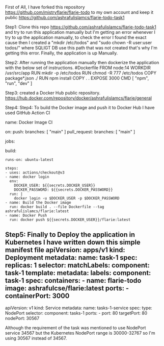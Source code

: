 First of All, I have forked this repository https://github.com/mistryflarie/flarie-todo to my own account and keep it public https://github.com/ashrafulislamcs/flarie-todo-task1

Step1: Clone this repo https://github.com/ashrafulislamcs/flarie-todo-task1 and try to run this application manually
but I'm getting an error whenever I try to up the application manually, to check the error I found the exact cause 
then I created a "mkdir /etc/todos" and "sudo chown -R user:user todos/" where SQLIGT DB use this path
that was not created that's why I'm getting this error. Finally, the application is up Manually.

Step2: After running the application manually then dockerize the application with the below set of instructions.
#Dockerfile
FROM node:14
WORKDIR /usr/src/app
RUN mkdir -p /etc/todos
RUN chmod -R 777 /etc/todos
COPY package*.json ./
RUN npm install
COPY . .
EXPOSE 3000
CMD [ "npm", "run", "dev" ]

Step3: created a Docker Hub public repository.
https://hub.docker.com/repository/docker/ashrafulislamcs/flarie/general


Step4:
Step4: To build the Docker image and push it to Docker Hub I have used GitHub Action CI

name: Docker Image CI

on:
  push:
    branches: [ "main" ]
  pull_request:
    branches: [ "main" ]

jobs:

  build:

    runs-on: ubuntu-latest

    steps:
    - uses: actions/checkout@v3
    - name: docker login
      env:
        DOCKER_USER: ${{secrets.DOCKER_USER}}
        DOCKER_PASSWORD: ${{secrets.DOCKER_PASSWORD}}
      run: |
        docker login -u $DOCKER_USER -p $DOCKER_PASSWORD
    - name: Build the Docker image
      run: docker build . --file Dockerfile --tag ashrafulislamcs/flarie:latest
    - name: Docker Push
      run: docker push ${{secrets.DOCKER_USER}}/flarie:latest
	  
Step5: Finally to Deploy the application in Kubernetes I have written down this simple manifest file
apiVersion: apps/v1
kind: Deployment
metadata:
    name: task-1
spec:
    replicas: 1
    selector:
        matchLabels:
            component: task-1
    template:
        metadata:
            labels:
                component: task-1
        spec:
            containers:
                - name: flarie-todo
                  image: ashrafulcse/flarie:latest
                  ports:
                    - containerPort: 3000
---
apiVersion: v1
kind: Service
metadata:
    name: tasks-1-service
spec:
    type: NodePort
    selector:
        component: tasks-1
    ports:
        - port: 80
          targetPort: 80
          nodePort: 30567
		  
Although the requirement of the task was mentioned to use NodePort service 34567
but the Kubernetes NodePort range is 30000-32767 so I'm using 30567 instead of 34567.
